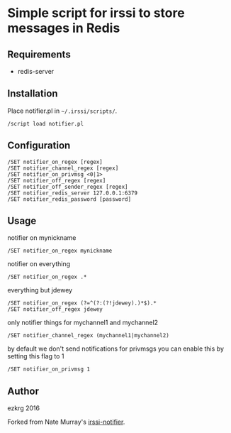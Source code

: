 Simple script for irssi to store messages in Redis
===

Requirements
---
* redis-server

Installation
---
Place notifier.pl in `~/.irssi/scripts/`.

    /script load notifier.pl

Configuration
---
    /SET notifier_on_regex [regex]
    /SET notifier_channel_regex [regex]
    /SET notifier_on_privmsg <0|1>
    /SET notifier_off_regex [regex]
    /SET notifier_off_sender_regex [regex]
    /SET notifier_redis_server 127.0.0.1:6379
    /SET notifier_redis_password [password]

Usage
---
 notifier on mynickname

    /SET notifier_on_regex mynickname

 notifier on everything

    /SET notifier_on_regex .*

 everything but jdewey

    /SET notifier_on_regex (?=^(?:(?!jdewey).)*$).*
    /SET notifier_off_regex jdewey

 only notifier things for mychannel1 and mychannel2

    /SET notifier_channel_regex (mychannel1|mychannel2)

 by default we don't send notifications for privmsgs you can enable this by setting this flag to 1

    /SET notifier_on_privmsg 1 

Author
---
ezkrg 2016

Forked from Nate Murray's [irssi-notifier](https://github.com/paddykontschak/irssi-notifier).
